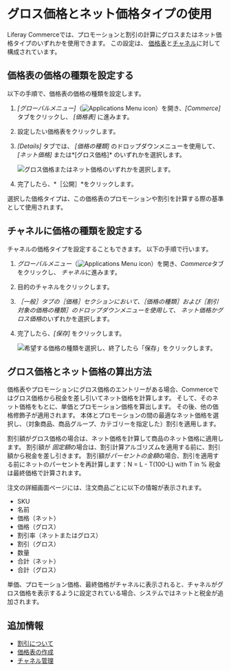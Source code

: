 # グロス価格とネット価格タイプの使用

Liferay Commerceでは、プロモーションと割引の計算にグロスまたはネット価格タイプのいずれかを使用できます。 この設定は、 [価格表](../managing-prices/creating-a-price-list.md)と[チャネル](../../starting-a-store/channels/introduction-to-channels.md)に対して構成されています。

## 価格表の価格の種類を設定する

以下の手順で、価格表の価格の種類を設定します。

1. *[グローバルメニュー]*（![Applications Menu icon](../../images/icon-applications-menu.png)）を開き、*[Commerce]* タブをクリックし、 *[価格表]* に進みます。

1. 設定したい価格表をクリックします。

1. *[Details]* タブでは、 *[価格の種類]* のドロップダウンメニューを使用して、 *[ネット価格]* または*[グロス価格]* のいずれかを選択します。

    ![グロス価格またはネット価格のいずれかを選択します。](./using-gross-and-net-price-types/images/01.png)

1. 完了したら、*［公開］*をクリックします。

選択した価格タイプは、この価格表のプロモーションや割引を計算する際の基準として使用されます。

## チャネルに価格の種類を設定する

チャネルの価格タイプを設定することもできます。 以下の手順で行います。

1. *グローバルメニュー*（![Applications Menu icon](../../images/icon-applications-menu.png)）を開き、*Commerce*タブをクリックし、 *チャネル*に進みます。

1. 目的のチャネルをクリックします。

1. *［一般］*タブの*［価格］*セクションにおいて、*［価格の種類］*および*［割引対象の価格の種類］*のドロップダウンメニューを使用して、 *ネット価格*か*グロス価格*のいずれかを選択します。

1. 完了したら、*[保存]* をクリックします。

    ![希望する価格の種類を選択し、終了したら「保存」をクリックします。](./using-gross-and-net-price-types/images/03.png)

## グロス価格とネット価格の算出方法

価格表やプロモーションにグロス価格のエントリーがある場合、Commerceではグロス価格から税金を差し引いてネット価格を計算します。 そして、そのネット価格をもとに、単価とプロモーション価格を算出します。 その後、他の価格修飾子が適用されます。 本体とプロモーションの間の最適なネット価格を選択し、（対象商品、商品グループ、カテゴリーを指定した）割引を適用します。

割引額がグロス価格の場合は、ネット価格を計算して商品のネット価格に適用します。 割引額が *固定額*の場合は、割引計算アルゴリズムを適用する前に、割引額から税金を差し引きます。 割引額が*パーセントの金額*の場合、割引を適用する前にネットのパーセントを再計算します：N = L - T(100-L) with T in % 税金は最終価格で計算されます。

注文の詳細画面ページには、注文商品ごとに以下の情報が表示されます。

* SKU
* 名前
* 価格（ネット）
* 価格（グロス）
* 割引率（ネットまたはグロス）
* 割引（グロス）
* 数量
* 合計（ネット）
* 合計（グロス）

単価、プロモーション価格、最終価格がチャネルに表示されると、チャネルがグロス価格を表示するように設定されている場合、システムではネットと税金が追加されます。

## 追加情報

* [割引について](../../promoting-products/introduction-to-discounts.md)
* [価格表の作成](./creating-a-price-list.md)
* [チャネル管理](../../starting-a-store/channels/managing-channels.md)
